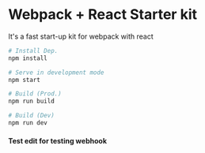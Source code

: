 # Webpack + React Starter kit

It's a fast start-up kit for webpack with react

```bash
# Install Dep.
npm install

# Serve in development mode
npm start

# Build (Prod.)
npm run build

# Build (Dev)
npm run dev
```


#### Test edit for testing webhook
